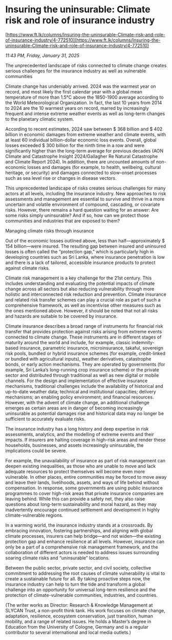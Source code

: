 # Insuring the uninsurable: Climate risk and role of insurance industry

[https://www.ft.lk/columns/Insuring-the-uninsurable-Climate-risk-and-role-of-insurance-industry/4-772510](https://www.ft.lk/columns/Insuring-the-uninsurable-Climate-risk-and-role-of-insurance-industry/4-772510)

*11:43 PM, Friday, January 31, 2025*

The unprecedented landscape of risks connected to climate change creates serious challenges for the insurance industry as well as vulnerable communities

Climate change has undeniably arrived. 2024 was the warmest year on record, and most likely the first calendar year with a global mean temperature of more than 1.5°C above the 1850-1900 average according to the World Meteorological Organization. In fact, the last 10 years from 2014 to 2024 are the 10 warmest years on record, marred by increasingly frequent and intense extreme weather events as well as long-term changes to the planetary climatic system.

According to recent estimates, 2024 saw between $ 368 billion and $ 402 billion in economic damages from extreme weather and climate events, with at least 60 individual billion-dollar economic loss events. Overall, global losses exceeded $ 300 billion for the ninth time in a row and were significantly higher than the long-term average for previous decades (AON Climate and Catastrophe Insight 2024/Gallagher Re Natural Catastrophe and Climate Report 2024). In addition, there are uncounted amounts of non-economic losses and damages (for example, to health, wellbeing, cultural heritage, or security) and damages connected to slow-onset processes such as sea level rise or changes in disease vectors.

This unprecedented landscape of risks creates serious challenges for many actors at all levels, including the insurance industry. New approaches to risk assessments and management are essential to survive and thrive in a more uncertain and volatile environment of compound, cascading, or covariate risks. However, there remains a hard question waiting for an answer: Are some risks simply uninsurable? And if so, how can we protect those communities and industries that are exposed to them?

Managing climate risks through insurance

Out of the economic losses outlined above, less than half—approximately $ 154 billion—were insured. The resulting gap between insured and uninsured losses is often called the “protection gap,” which is particularly high in developing countries such as Sri Lanka, where insurance penetration is low and there is a lack of tailored, accessible insurance products to protect against climate risks.

Climate risk management is a key challenge for the 21st century. This includes understanding and evaluating the potential impacts of climate change across all sectors but also reducing vulnerability through more holistic and interconnected risk reduction and prevention. Climate insurance and related risk transfer schemes can play a crucial role as part of such a comprehensive framework, as well as incentivise other measures such as the ones mentioned above. However, it should be noted that not all risks and hazards are suitable to be covered by insurance.

Climate insurance describes a broad range of instruments for financial risk transfer that provides protection against risks arising from extreme events connected to climate change. These instruments are in different stages of maturity around the world and include, for example, classic indemnity-based insurance, parametric insurance, microinsurance, takaful, sovereign risk pools, bundled or hybrid insurance schemes (for example, credit-linked or bundled with agricultural inputs), weather derivatives, catastrophe bonds, or early action mechanisms. They are operated by governments (for example, Sri Lanka’s long-running crop insurance scheme) or the private sector and distributed through traditional as well as new digital or mobile channels. For the design and implementation of effective insurance mechanisms, traditional challenges include the availability of historical and up-to-date weather data; technical and institutional capacities; delivery mechanisms; an enabling policy environment; and financial resources. However, with the advent of climate change, an additional challenge emerges as certain areas are in danger of becoming increasingly uninsurable as potential damages rise and historical data may no longer be sufficient to accurately evaluate risks.

The insurance industry has a long history and deep expertise in risk assessments, analytics, and the modelling of extreme events and their impacts. If insurers are halting coverage in high-risk areas and render these households, businesses, and assets increasingly uninsurable, the implications could be severe.

For example, the unavailability of insurance as part of risk management can deepen existing inequalities, as those who are unable to move and lack adequate resources to protect themselves will become even more vulnerable. In other places, entire communities may be forced to move away and leave their lands, livelihoods, assets, and ways of life behind without compensation. In response, some governments are using public insurance programmes to cover high-risk areas that private insurance companies are leaving behind. While this can provide a safety net, they also raise questions about long-term sustainability and moral hazard, as they may inadvertently encourage continued settlement and development in highly climate-vulnerable regions.

In a warming world, the insurance industry stands at a crossroads. By embracing innovation, fostering partnerships, and aligning with global climate processes, insurers can help bridge—and not widen—the existing protection gap and enhance resilience at all levels. However, insurance can only be a part of a comprehensive risk management framework, and the collaboration of different actors is needed to address issues surrounding soaring climate risks and “uninsurable” locations.

Between the public sector, private sector, and civil society, collective commitment to addressing the root causes of climate vulnerability is vital to create a sustainable future for all. By taking proactive steps now, the insurance industry can help to turn the tide and transform a global challenge into an opportunity for universal long-term resilience and the protection of climate-vulnerable communities, industries, and countries.

(The writer works as Director: Research & Knowledge Management at SLYCAN Trust, a non-profit think tank. His work focuses on climate change, adaptation, resilience, ecosystem conservation, just transition, human mobility, and a range of related issues. He holds a Master’s degree in Education from the University of Cologne, Germany and is a regular contributor to several international and local media outlets.)

